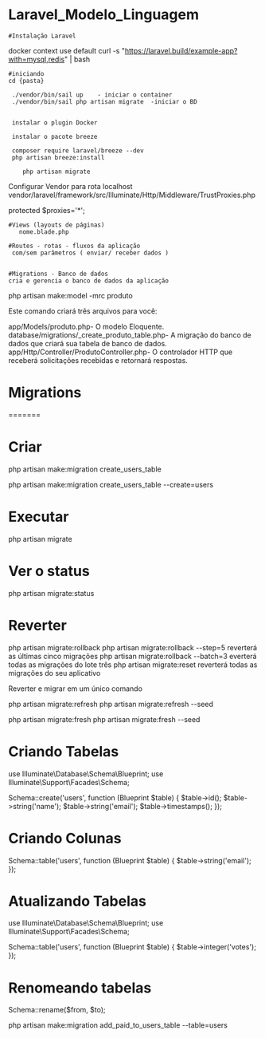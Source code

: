 # Laravel_Modelo_Linguagem
    #Instalação Laravel
docker context use default
curl -s "https://laravel.build/example-app?with=mysql,redis" | bash
   
    #iniciando
    cd {pasta}
 
     ./vendor/bin/sail up    - iniciar o container
     ./vendor/bin/sail php artisan migrate  -iniciar o BD

    
     instalar o plugin Docker

     instalar o pacote breeze
     
     composer require laravel/breeze --dev
     php artisan breeze:install
 
        php artisan migrate

Configurar Vendor para rota localhost
vendor/laravel/framework/src/Illuminate/Http/Middleware/TrustProxies.php

   protected $proxies='*';


    #Views (layouts de páginas)
       nome.blade.php

    #Routes - rotas - fluxos da aplicação
     com/sem parâmetros ( enviar/ receber dados )


    #Migrations - Banco de dados
    cria e gerencia o banco de dados da aplicação


php artisan make:model -mrc produto


Este comando criará três arquivos para você:

app/Models/produto.php- O modelo Eloquente.
database/migrations/<timestamp>_create_produto_table.php- A migração do banco de dados que criará sua tabela de banco de dados.
app/Http/Controller/ProdutoController.php- O controlador HTTP que receberá solicitações recebidas e retornará respostas.



# Migrations

=======
# Criar


php artisan make:migration create_users_table

php artisan make:migration create_users_table --create=users

# Executar

php artisan migrate

# Ver o status

php artisan migrate:status



# Reverter
php artisan migrate:rollback
php artisan migrate:rollback --step=5 reverterá as últimas cinco migrações
php artisan migrate:rollback --batch=3 everterá todas as migrações do lote três
php artisan migrate:reset   reverterá todas as migrações do seu aplicativo


Reverter e migrar em um único comando

php artisan migrate:refresh
php artisan migrate:refresh --seed

php artisan migrate:fresh
php artisan migrate:fresh --seed

# Criando Tabelas
use Illuminate\Database\Schema\Blueprint;
use Illuminate\Support\Facades\Schema;
 
Schema::create('users', function (Blueprint $table) {
    $table->id();
    $table->string('name');
    $table->string('email');
    $table->timestamps();
});

# Criando Colunas
Schema::table('users', function (Blueprint $table) {
    $table->string('email');
});


# Atualizando Tabelas
use Illuminate\Database\Schema\Blueprint;
use Illuminate\Support\Facades\Schema;
 
Schema::table('users', function (Blueprint $table) {
    $table->integer('votes');
});

# Renomeando tabelas
Schema::rename($from, $to);

php artisan make:migration add_paid_to_users_table --table=users

